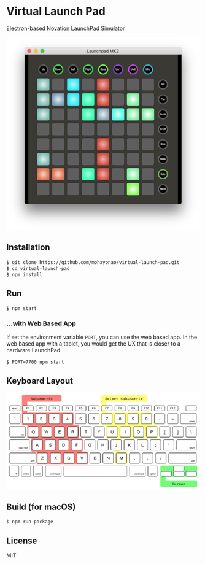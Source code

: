 # Virtual Launch Pad

Electron-based [Novation LaunchPad](https://us.novationmusic.com/launch/launchpad) Simulator

![screen shot](./assets/screenshot.png)

## Installation

```
$ git clone https://github.com/mohayonao/virtual-launch-pad.git
$ cd virtual-launch-pad
$ npm install
```

## Run

```
$ npm start
```

### ...with Web Based App

If set the environment variable `PORT`, you can use the web based app. In the web based app with a tablet, you would get the UX that is closer to a hardware LaunchPad.

```
$ PORT=7700 npm start
```

## Keyboard Layout

![keyboard layout](./assets/key-layout.png)

## Build (for macOS)

```
$ npm run package
```

## License

MIT
